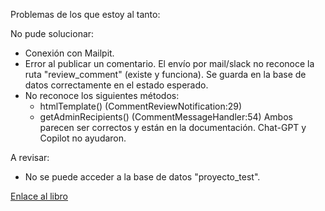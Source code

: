 Problemas de los que estoy al tanto:

No pude solucionar:
  - Conexión con Mailpit.
  - Error al publicar un comentario. El envío por mail/slack no reconoce la ruta "review_comment" (existe y funciona). Se guarda en la base de datos correctamente en el estado esperado.
  - No reconoce los siguientes métodos:
    - htmlTemplate() (CommentReviewNotification:29)
    - getAdminRecipients() (CommentMessageHandler:54)
    Ambos parecen ser correctos y están en la documentación. Chat-GPT y Copilot no ayudaron.

A revisar:
  - No se puede acceder a la base de datos "proyecto_test".

<a href="https://symfony.com/doc/6.4/the-fast-track/en/index.html">Enlace al libro</a>
